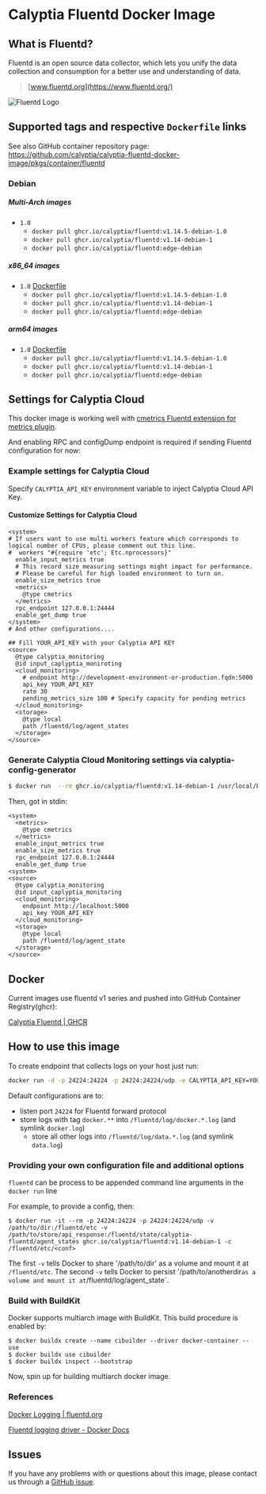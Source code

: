 Calyptia Fluentd Docker Image
=============================

## What is Fluentd?

Fluentd is an open source data collector, which lets you unify the data
collection and consumption for a better use and understanding of data.

> [www.fluentd.org](https://www.fluentd.org/)

![Fluentd Logo](https://www.fluentd.org/assets/img/miscellany/fluentd-logo.png)

## Supported tags and respective `Dockerfile` links

See also GitHub container repository page: https://github.com/calyptia/calyptia-fluentd-docker-image/pkgs/container/fluentd


### Debian

##### Multi-Arch images
- `1.0`
  - `docker pull ghcr.io/calyptia/fluentd:v1.14.5-debian-1.0`
  - `docker pull ghcr.io/calyptia/fluentd:v1.14-debian-1`
  - `docker pull ghcr.io/calyptia/fluentd:edge-debian`

##### x86_64 images
- `1.0` [Dockerfile](v1.14/debian/Dockerfile)
  - `docker pull ghcr.io/calyptia/fluentd:v1.14.5-debian-1.0`
  - `docker pull ghcr.io/calyptia/fluentd:v1.14-debian-1`
  - `docker pull ghcr.io/calyptia/fluentd:edge-debian`

##### arm64 images
- `1.0` [Dockerfile](v1.14/debian/Dockerfile)
  - `docker pull ghcr.io/calyptia/fluentd:v1.14.5-debian-1.0`
  - `docker pull ghcr.io/calyptia/fluentd:v1.14-debian-1`
  - `docker pull ghcr.io/calyptia/fluentd:edge-debian`

## Settings for Calyptia Cloud

This docker image is working well with [cmetrics Fluentd extension for metrics plugin](https://github.com/calyptia/fluent-plugin-metrics-cmetrics).

And enabling RPC and configDump endpoint is required if sending Fluentd configuration for now:

### Example settings for Calyptia Cloud

Specify `CALYPTIA_API_KEY` environment variable to inject Calyptia Cloud API Key.

#### Customize Settings for Calyptia Cloud

```aconf
<system>
# If users want to use multi workers feature which corresponds to logical number of CPUs, please comment out this line.
#  workers "#{require 'etc'; Etc.nprocessors}"
  enable_input_metrics true
  # This record size measuring settings might impact for performance.
  # Please be careful for high loaded environment to turn on.
  enable_size_metrics true
  <metrics>
    @type cmetrics
  </metrics>
  rpc_endpoint 127.0.0.1:24444
  enable_get_dump true
</system>
# And other configurations....

## Fill YOUR_API_KEY with your Calyptia API KEY
<source>
  @type calyptia_monitoring
  @id input_caplyptia_moniroting
  <cloud_monitoring>
    # endpoint http://development-environment-or-production.fqdn:5000
    api_key YOUR_API_KEY
    rate 30
    pending_metrics_size 100 # Specify capacity for pending metrics
  </cloud_monitoring>
  <storage>
    @type local
    path /fluentd/log/agent_states
  </storage>
</source>
```

### Generate Calyptia Cloud Monitoring settings via calyptia-config-generator

```bash
$ docker run  --rm ghcr.io/calyptia/fluentd:v1.14-debian-1 /usr/local/bundle/bin/calyptia-config-generator YOUR_API_KEY --enable-size-metrics --storage-agent-token-dir /fluentd/log --endpoint http://localhost:5000
```

Then, got in stdin:

```aconf
<system>
  <metrics>
    @type cmetrics
  </metrics>
  enable_input_metrics true
  enable_size_metrics true
  rpc_endpoint 127.0.0.1:24444
  enable_get_dump true
<system>
<source>
  @type calyptia_monitoring
  @id input_caplyptia_monitoring
  <cloud_monitoring>
    endpoint http://localhost:5000
    api_key YOUR_API_KEY
  </cloud_monitoring>
  <storage>
    @type local
    path /fluentd/log/agent_state
  </storage>
</source>
```

## Docker

Current images use fluentd v1 series and pushed into GitHub Container Registry(ghcr):

[Calyptia Fluentd | GHCR ](https://github.com/calyptia/calyptia-fluentd-docker-image/pkgs/container/fluentd)

## How to use this image

To create endpoint that collects logs on your host just run:

```bash
docker run -d -p 24224:24224 -p 24224:24224/udp -e CALYPTIA_API_KEY=YOUR_API_KEY [-e CALYPTIA_ENDPOINT=http://localhost:5000] ghcr.io/calyptia/fluentd:v1.14-debian-1
```

Default configurations are to:

- listen port `24224` for Fluentd forward protocol
- store logs with tag `docker.**` into `/fluentd/log/docker.*.log`
  (and symlink `docker.log`)
  - store all other logs into `/fluentd/log/data.*.log` (and symlink `data.log`)

### Providing your own configuration file and additional options

`fluentd` can be process to be appended command line arguments in the `docker run` line

For example, to provide a config, then:

```console
$ docker run -it --rm -p 24224:24224 -p 24224:24224/udp -v /path/to/dir:/fluentd/etc -v /path/to/store/api_response:/fluentd/state/calyptia-fluentd/agent_states ghcr.io/calyptia/fluentd:v1.14-debian-1 -c /fluentd/etc/<conf>
```

The first `-v` tells Docker to share '/path/to/dir' as a volume and mount it at `/fluentd/etc`.
The second `-v` tells Docker to persist '/path/to/anotherdir` as a volume and mount it at `/fluentd/log/agent_state`.

### Build with BuildKit

Docker supports multiarch image with BuildKit. This build procedure is enabled by:

```console
$ docker buildx create --name cibuilder --driver docker-container --use
$ docker buildx use cibuilder
$ docker buildx inspect --bootstrap
```

Now, spin up for building multiarch docker image.

### References

[Docker Logging | fluentd.org][docker-logging-recipe]

[Fluentd logging driver - Docker Docs][docker-engine-docs]

## Issues

If you have any problems with or questions about this image, please contact us
through a [GitHub issue](https://github.com/calyptia/calyptia-fluentd-docker-image/issues).

[docker-logging-recipe]: https://www.fluentd.org/guides/recipes/docker-logging
[docker-engine-docs]: https://docs.docker.com/engine/reference/logging/fluentd
